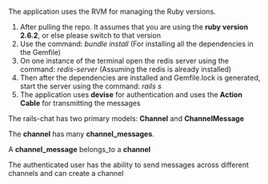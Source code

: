The application uses the RVM for managing the Ruby versions. 

1. After pulling the repo. It assumes that you are using the **ruby version 2.6.2**, or else please switch to that version
2. Use the command: *bundle install* (For installing all the dependencies in the Gemfile)
3. On one instance of the terminal open the redis server using the command: *redis-server* (Assuming the redis is already installed)
4. Then after the dependencies are installed and Gemfile.lock is generated, start the server using the command: *rails s*
5. The application uses **devise** for authentication and uses the **Action Cable** for transmitting the messages

The rails-chat has two primary models: **Channel** and **ChannelMessage**

The **channel** has many **channel_messages**.

A **channel_message** belongs_to a **channel**

The authenticated user has the ability to send messages across different channels and can create a channel
